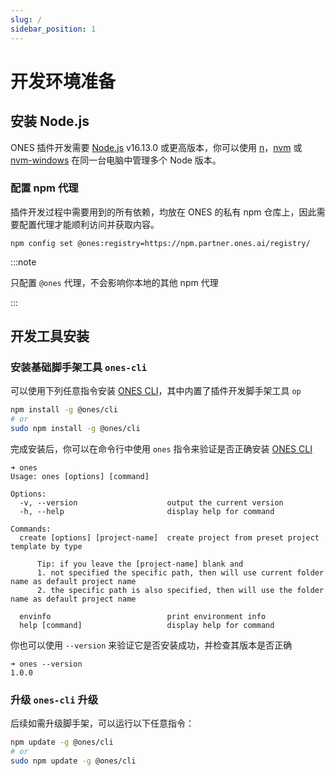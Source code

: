 ```yaml
---
slug: /
sidebar_position: 1
---
```


# 开发环境准备

## 安装 Node.js

ONES 插件开发需要 [Node.js](https://nodejs.org/zh-cn/) v16.13.0 或更高版本，你可以使用 [n](https://github.com/tj/n)，[nvm](https://github.com/creationix/nvm) 或 [nvm-windows](https://github.com/coreybutler/nvm-windows) 在同一台电脑中管理多个 Node 版本。

### 配置 npm 代理

插件开发过程中需要用到的所有依赖，均放在 ONES 的私有 npm 仓库上，因此需要配置代理才能顺利访问并获取内容。

```
npm config set @ones:registry=https://npm.partner.ones.ai/registry/
```

:::note

只配置 `@ones` 代理，不会影响你本地的其他 npm 代理

:::

## 开发工具安装

### 安装基础脚手架工具 `ones-cli`

可以使用下列任意指令安装 [ONES CLI](../../api/cli/index.md)，其中内置了插件开发脚手架工具 `op`

```bash npm2yarn
npm install -g @ones/cli
# or
sudo npm install -g @ones/cli
```

完成安装后，你可以在命令行中使用 `ones` 指令来验证是否正确安装 [ONES CLI](../../api/cli/index.md)

```
➜ ones
Usage: ones [options] [command]

Options:
  -v, --version                    output the current version
  -h, --help                       display help for command

Commands:
  create [options] [project-name]  create project from preset project template by type

      Tip: if you leave the [project-name] blank and
      1. not specified the specific path, then will use current folder name as default project name
      2. the specific path is also specified, then will use the folder name as default project name

  envinfo                          print environment info
  help [command]                   display help for command

```

你也可以使用 `--version` 来验证它是否安装成功，并检查其版本是否正确

```
➜ ones --version
1.0.0
```

### 升级 `ones-cli` 升级

后续如需升级脚手架，可以运行以下任意指令：

```bash
npm update -g @ones/cli
# or
sudo npm update -g @ones/cli
```
